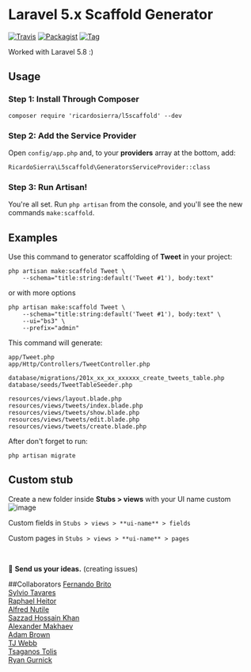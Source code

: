 # Laravel 5.x Scaffold Generator
[![Travis](https://img.shields.io/travis/ricardosierra/l5scaffold.svg?style=flat-square)](https://github.com/ricardosierra/l5scaffold)
[![Packagist](https://img.shields.io/packagist/dt/ricardosierra/l5scaffold.svg?style=flat-square)](https://packagist.org/packages/ricardosierra/l5scaffold)
[![Tag](https://img.shields.io/github/tag/ricardosierra/l5scaffold.svg)](https://github.com/ricardosierra/l5scaffold/tags)

Worked with Laravel 5.8 :)

## Usage

### Step 1: Install Through Composer

```
composer require 'ricardosierra/l5scaffold' --dev
```

### Step 2: Add the Service Provider

Open `config/app.php` and, to your **providers** array at the bottom, add:

```
RicardoSierra\L5scaffold\GeneratorsServiceProvider::class
```

### Step 3: Run Artisan!

You're all set. Run `php artisan` from the console, and you'll see the new commands `make:scaffold`.

## Examples

Use this command to generator scaffolding of **Tweet** in your project:
```
php artisan make:scaffold Tweet \
	--schema="title:string:default('Tweet #1'), body:text"
```
or with more options
```
php artisan make:scaffold Tweet \
	--schema="title:string:default('Tweet #1'), body:text" \
	--ui="bs3" \
	--prefix="admin"
```

This command will generate:

```
app/Tweet.php
app/Http/Controllers/TweetController.php

database/migrations/201x_xx_xx_xxxxxx_create_tweets_table.php
database/seeds/TweetTableSeeder.php

resources/views/layout.blade.php
resources/views/tweets/index.blade.php
resources/views/tweets/show.blade.php
resources/views/tweets/edit.blade.php
resources/views/tweets/create.blade.php
```

After don't forget to run:


```
php artisan migrate
```
## Custom stub
Create a new folder inside **Stubs > views** with your UI name custom 
![image](http://i66.tinypic.com/10ndpgw.png)

Custom fields in `Stubs > views > **ui-name** > fields`

Custom pages in `Stubs > views > **ui-name** > pages`

<br>

:thought_balloon: **Send us your ideas.** (creating issues)


##Collaborators
 [Fernando Brito](https://github.com/fernandobritofl "fernandobritofl")
 <br/>[Sylvio Tavares](https://github.com/sylviot "Sylviot")
 <br/>[Raphael Heitor](https://github.com/raphaelheitor "raphaelheitor")
 <br/>[Alfred Nutile](https://github.com/alnutile "alnutile")
 <br/>[Sazzad Hossain Khan](https://github.com/itsazzad "itsazzad")
 <br/>[Alexander Makhaev](https://github.com/mankms "mankms")
 <br/>[Adam Brown](https://github.com/DeftNerd "DeftNerd")
 <br/>[TJ Webb](https://github.com/webbtj "webbtj")
 <br/>[Tsaganos Tolis](https://github.com/Dev-Force "Dev-Force")
 <br/>[Ryan Gurnick](https://github.com/ryangurn "ryangurn")
